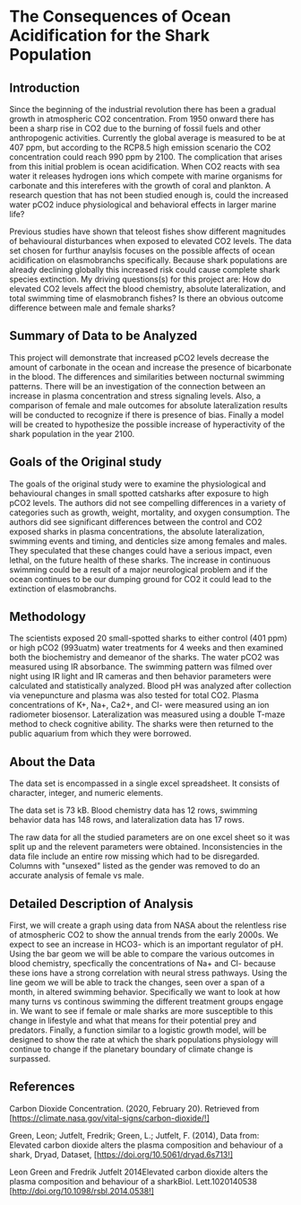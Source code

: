 # The Consequences of Ocean Acidification for the Shark Population  

## Introduction 

Since the beginning of the industrial revolution there has been a gradual growth in atmospheric CO2 concentration. From 1950 onward there has been a sharp rise in CO2 due to the burning of fossil fuels and other anthropogenic activities. Currently the global average is measured to be at 407 ppm, but according to the RCP8.5 high emission scenario the CO2 concentration could reach 990 ppm by 2100. The complication that arises from this initial problem is ocean acidification. When CO2 reacts with sea water it releases hydrogen ions which compete with marine organisms for carbonate and this intereferes with the growth of coral and plankton. A research question that has not been studied enough is, could the increased water pCO2 induce physiological and behavioral effects in larger marine life? 

Previous studies have shown that teleost fishes show different magnitudes of behavioural disturbances when exposed to elevated CO2 levels. The data set chosen for furthur anaylsis focuses on the possible affects of ocean acidification on elasmobranchs specifically. Because shark populations are already declining globally this increased risk could cause complete shark species extinction. My driving questions(s) for this project are: How do elevated CO2 levels affect the blood chemistry, absolute lateralization, and total swimming time of elasmobranch fishes? Is there an obvious outcome difference between male and female sharks?

## Summary of Data to be Analyzed 

This project will demonstrate that increased pCO2 levels decrease the amount of carbonate in the ocean and increase the presence of bicarbonate in the blood. The differences and similarities between nocturnal swimming patterns. There will be an investigation of the connection between an increase in plasma concentration and stress signaling levels. Also, a comparison of female and male outcomes for absolute lateralization results will be conducted to recognize if there is presence of bias. Finally a model will be created to hypothesize the possible increase of hyperactivity of the shark population in the year 2100. 


## Goals of the Original study 

The goals of the original study were to examine the physiological and behavioural changes in small spotted catsharks after exposure to high pCO2 levels. The authors did not see compelling differences in a variety of categories such as growth, weight, mortality, and oxygen consumption. The authors did see significant differences between the control and CO2 exposed sharks in plasma concentrations, the absolute lateralization, swimming events and timing, and denticles size among females and males. They speculated that these changes could have a serious impact, even lethal, on the future health of these sharks. The increase in continuous swimming could be a result of a major neurological problem and if the ocean continues to be our dumping ground for CO2 it could lead to the extinction of elasmobranchs. 

## Methodology 

The scientists exposed 20 small-spotted sharks to either control (401 ppm) or high pCO2 (993uatm) water treatments for 4 weeks and then examined both the biochemistry and demeanor of the sharks. The water pCO2 was measured using IR absorbance. The swimming pattern was filmed over night using IR light and IR cameras and then behavior parameters were calculated and statistically analyzed. Blood pH was analyzed after collection via venepuncture and plasma was also tested for total CO2. Plasma concentrations of K+, Na+, Ca2+, and Cl- were measured using an ion radiometer biosensor. Lateralization was measured using a double T-maze method to check cognitive ability. The sharks were then returned to the public aquarium from which they were borrowed. 

## About the Data

The data set is encompassed in a single excel spreadsheet. It consists of character, integer, and numeric elements. 

The data set is 73 kB. Blood chemistry data has 12 rows, swimming behavior data has 148 rows, and lateralization data has 17 rows. 

The raw data for all the studied parameters are on one excel sheet so it was split up and the relevent parameters were obtained. Inconsistencies in the data file include an entire row missing which had to be disregarded. Columns with "unsexed" listed as the gender was removed to do an accurate analysis of female vs male. 


## Detailed Description of Analysis 

First, we will create a graph using data from NASA about the relentless rise of atmospheric CO2 to show the annual trends from the early 2000s. We expect to see an increase in HCO3- which is an important regulator of pH. Using the bar geom we will be able to compare the various outcomes in blood chemistry, specfically the concentrations of Na+ and Cl- because these ions have a strong correlation with neural stress pathways. Using the line geom we will be able to track the changes, seen over a span of a month, in altered swimming behavior. Specifically we want to look at how many turns vs continous swimming the different treatment groups engage in. We want to see if female or male sharks are more susceptible to this change in lifestyle and what that means for their potential prey and predators. Finally, a function similar to a logistic growth model, will be designed to show the rate at which the shark populations physiology will continue to change if the planetary boundary of climate change is surpassed. 


## References 

Carbon Dioxide Concentration. (2020, February 20). Retrieved from [https://climate.nasa.gov/vital-signs/carbon-dioxide/!]

Green, Leon; Jutfelt, Fredrik; Green, L.; Jutfelt, F. (2014), Data from: Elevated carbon dioxide alters the plasma composition and behaviour of a shark, Dryad, Dataset,
[https://doi.org/10.5061/dryad.6s713!]

Leon Green and Fredrik Jutfelt 2014Elevated carbon dioxide alters the plasma composition and behaviour of a sharkBiol. Lett.1020140538
[http://doi.org/10.1098/rsbl.2014.0538!]

